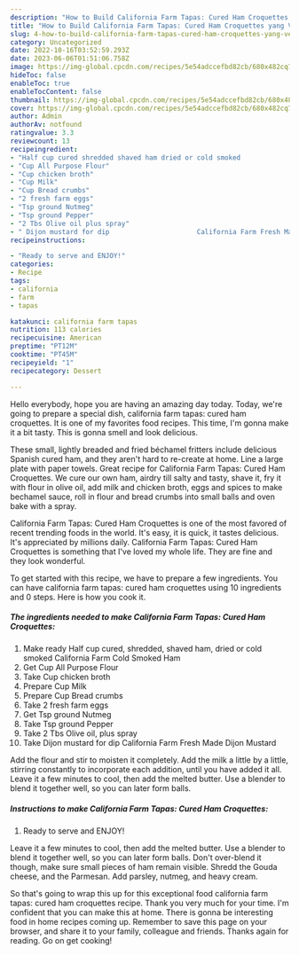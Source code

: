```yaml
---
description: "How to Build California Farm Tapas: Cured Ham Croquettes yang Very Delicious}"
title: "How to Build California Farm Tapas: Cured Ham Croquettes yang Very Delicious}"
slug: 4-how-to-build-california-farm-tapas-cured-ham-croquettes-yang-very-delicious
category: Uncategorized
date: 2022-10-16T03:52:59.293Z
date: 2023-06-06T01:51:06.758Z
image: https://img-global.cpcdn.com/recipes/5e54adccefbd82cb/680x482cq70/california-farm-tapas-cured-ham-croquettes-recipe-main-photo.jpg
hideToc: false
enableToc: true
enableTocContent: false
thumbnail: https://img-global.cpcdn.com/recipes/5e54adccefbd82cb/680x482cq70/california-farm-tapas-cured-ham-croquettes-recipe-main-photo.jpg
cover: https://img-global.cpcdn.com/recipes/5e54adccefbd82cb/680x482cq70/california-farm-tapas-cured-ham-croquettes-recipe-main-photo.jpg
author: Admin
authorAv: notfound
ratingvalue: 3.3
reviewcount: 13
recipeingredient:
- "Half cup cured shredded shaved ham dried or cold smoked                      California Farm Cold Smoked Ham"
- "Cup All Purpose Flour"
- "Cup chicken broth"
- "Cup Milk"
- "Cup Bread crumbs"
- "2 fresh farm eggs"
- "Tsp ground Nutmeg"
- "Tsp ground Pepper"
- "2 Tbs Olive oil plus spray"
- " Dijon mustard for dip                      California Farm Fresh Made Dijon Mustard"
recipeinstructions:

- "Ready to serve and ENJOY!"
categories:
- Recipe
tags:
- california
- farm
- tapas

katakunci: california farm tapas 
nutrition: 113 calories
recipecuisine: American
preptime: "PT12M"
cooktime: "PT45M"
recipeyield: "1"
recipecategory: Dessert

---
```



Hello everybody, hope you are having an amazing day today. Today, we're going to prepare a special dish, california farm tapas: cured ham croquettes. It is one of my favorites food recipes. This time, I'm gonna make it a bit tasty. This is gonna smell and look delicious.

These small, lightly breaded and fried béchamel fritters include delicious Spanish cured ham, and they aren&#39;t hard to re-create at home. Line a large plate with paper towels. Great recipe for California Farm Tapas: Cured Ham Croquettes. We cure our own ham, airdry till salty and tasty, shave it, fry it with flour in olive oil, add milk and chicken broth, eggs and spices to make bechamel sauce, roll in flour and bread crumbs into small balls and oven bake with a spray.

California Farm Tapas: Cured Ham Croquettes is one of the most favored of recent trending foods in the world. It's easy, it is quick, it tastes delicious. It's appreciated by millions daily. California Farm Tapas: Cured Ham Croquettes is something that I've loved my whole life. They are fine and they look wonderful.


To get started with this recipe, we have to prepare a few ingredients. You can have california farm tapas: cured ham croquettes using 10 ingredients and 0 steps. Here is how you cook it.

<!--inarticleads1-->

##### The ingredients needed to make California Farm Tapas: Cured Ham Croquettes:

1. Make ready Half cup cured, shredded, shaved ham, dried or cold smoked                      California Farm Cold Smoked Ham
1. Get Cup All Purpose Flour
1. Take Cup chicken broth
1. Prepare Cup Milk
1. Prepare Cup Bread crumbs
1. Take 2 fresh farm eggs
1. Get Tsp ground Nutmeg
1. Take Tsp ground Pepper
1. Take 2 Tbs Olive oil, plus spray
1. Take  Dijon mustard for dip                      California Farm Fresh Made Dijon Mustard


Add the flour and stir to moisten it completely. Add the milk a little by a little, stirring constantly to incorporate each addition, until you have added it all. Leave it a few minutes to cool, then add the melted butter. Use a blender to blend it together well, so you can later form balls. 

<!--inarticleads2-->

##### Instructions to make California Farm Tapas: Cured Ham Croquettes:


1. Ready to serve and ENJOY!

Leave it a few minutes to cool, then add the melted butter. Use a blender to blend it together well, so you can later form balls. Don&#39;t over-blend it though, make sure small pieces of ham remain visible. Shredd the Gouda cheese, and the Parmesan. Add parsley, nutmeg, and heavy cream. 

So that's going to wrap this up for this exceptional food california farm tapas: cured ham croquettes recipe. Thank you very much for your time. I'm confident that you can make this at home. There is gonna be interesting food in home recipes coming up. Remember to save this page on your browser, and share it to your family, colleague and friends. Thanks again for reading. Go on get cooking!
